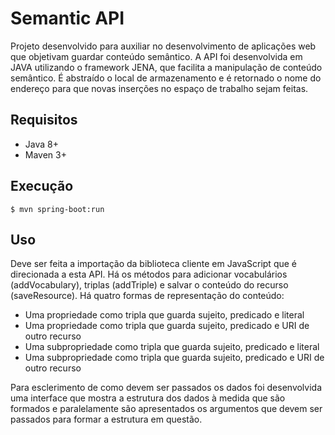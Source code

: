 # Semantic API

Projeto desenvolvido para auxiliar no desenvolvimento de aplicações web que objetivam guardar conteúdo semântico. A API 
foi desenvolvida em JAVA utilizando o framework JENA, que facilita a manipulação de conteúdo semântico. É abstraído o 
local de armazenamento e é retornado o nome do endereço para que novas inserções no espaço de trabalho sejam feitas.

## Requisitos

- Java 8+
- Maven 3+

## Execução

```
$ mvn spring-boot:run
```

## Uso

Deve ser feita a importação da biblioteca cliente em JavaScript que é direcionada a esta API. Há os métodos para adicionar
vocabulários (addVocabulary), triplas (addTriple) e salvar o conteúdo do recurso (saveResource). Há quatro formas de 
representação do conteúdo:

- Uma propriedade como tripla que guarda sujeito, predicado e literal
- Uma propriedade como tripla que guarda sujeito, predicado e URI de outro recurso
- Uma subpropriedade como tripla que guarda sujeito, predicado e literal 
- Uma subpropriedade como tripla que guarda sujeito, predicado e URI de outro recurso 

Para esclerimento de como devem ser passados os dados foi desenvolvida uma interface que mostra a estrutura dos dados
à medida que são formados e paralelamente são apresentados os argumentos que devem ser passados para formar a estrutura
em questão.
